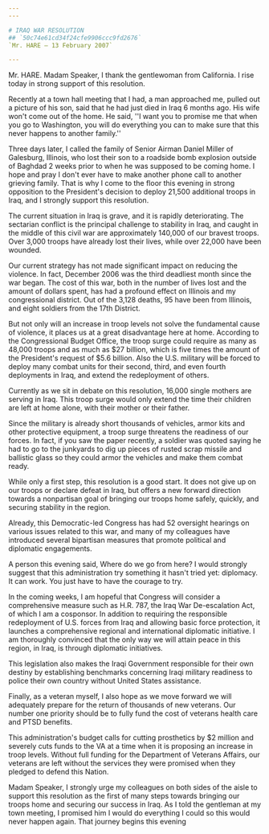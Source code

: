 ```yaml
---
---

# IRAQ WAR RESOLUTION
## `50c74e61cd34f24cfe9906ccc9fd2676`
`Mr. HARE — 13 February 2007`

---
```



Mr. HARE. Madam Speaker, I thank the gentlewoman from California. I 
rise today in strong support of this resolution.

Recently at a town hall meeting that I had, a man approached me, 
pulled out a picture of his son, said that he had just died in Iraq 6 
months ago. His wife won't come out of the home. He said, ''I want you 
to promise me that when you go to Washington, you will do everything 
you can to make sure that this never happens to another family.''



Three days later, I called the family of Senior Airman Daniel Miller 
of Galesburg, Illinois, who lost their son to a roadside bomb explosion 
outside of Baghdad 2 weeks prior to when he was supposed to be coming 
home. I hope and pray I don't ever have to make another phone call to 
another grieving family. That is why I come to the floor this evening 
in strong opposition to the President's decision to deploy 21,500 
additional troops in Iraq, and I strongly support this resolution.

The current situation in Iraq is grave, and it is rapidly 
deteriorating. The sectarian conflict is the principal challenge to 
stability in Iraq, and caught in the middle of this civil war are 
approximately 140,000 of our bravest troops. Over 3,000 troops have 
already lost their lives, while over 22,000 have been wounded.

Our current strategy has not made significant impact on reducing the 
violence. In fact, December 2006 was the third deadliest month since 
the war began. The cost of this war, both in the number of lives lost 
and the amount of dollars spent, has had a profound effect on Illinois 
and my congressional district. Out of the 3,128 deaths, 95 have been 
from Illinois, and eight soldiers from the 17th District.

But not only will an increase in troop levels not solve the 
fundamental cause of violence, it places us at a great disadvantage 
here at home. According to the Congressional Budget Office, the troop 
surge could require as many as 48,000 troops and as much as $27 
billion, which is five times the amount of the President's request of 
$5.6 billion. Also the U.S. military will be forced to deploy many 
combat units for their second, third, and even fourth deployments in 
Iraq, and extend the redeployment of others.

Currently as we sit in debate on this resolution, 16,000 single 
mothers are serving in Iraq. This troop surge would only extend the 
time their children are left at home alone, with their mother or their 
father.

Since the military is already short thousands of vehicles, armor kits 
and other protective equipment, a troop surge threatens the readiness 
of our forces. In fact, if you saw the paper recently, a soldier was 
quoted saying he had to go to the junkyards to dig up pieces of rusted 
scrap missile and ballistic glass so they could armor the vehicles and 
make them combat ready.

While only a first step, this resolution is a good start. It does not 
give up on our troops or declare defeat in Iraq, but offers a new 
forward direction towards a nonpartisan goal of bringing our troops 
home safely, quickly, and securing stability in the region.

Already, this Democratic-led Congress has had 52 oversight hearings 
on various issues related to this war, and many of my colleagues have 
introduced several bipartisan measures that promote political and 
diplomatic engagements.

A person this evening said, Where do we go from here? I would 
strongly suggest that this administration try something it hasn't tried 
yet: diplomacy. It can work. You just have to have the courage to try.

In the coming weeks, I am hopeful that Congress will consider a 
comprehensive measure such as H.R. 787, the Iraq War De-escalation Act, 
of which I am a cosponsor. In addition to requiring the responsible 
redeployment of U.S. forces from Iraq and allowing basic force 
protection, it launches a comprehensive regional and international 
diplomatic initiative. I am thoroughly convinced that the only way we 
will attain peace in this region, in Iraq, is through diplomatic 
initiatives.

This legislation also makes the Iraqi Government responsible for 
their own destiny by establishing benchmarks concerning Iraqi military 
readiness to police their own country without United States assistance.

Finally, as a veteran myself, I also hope as we move forward we will 
adequately prepare for the return of thousands of new veterans. Our 
number one priority should be to fully fund the cost of veterans health 
care and PTSD benefits.

This administration's budget calls for cutting prosthetics by $2 
million and severely cuts funds to the VA at a time when it is 
proposing an increase in troop levels. Without full funding for the 
Department of Veterans Affairs, our veterans are left without the 
services they were promised when they pledged to defend this Nation.

Madam Speaker, I strongly urge my colleagues on both sides of the 
aisle to support this resolution as the first of many steps towards 
bringing our troops home and securing our success in Iraq. As I told 
the gentleman at my town meeting, I promised him I would do everything 
I could so this would never happen again. That journey begins this 
evening